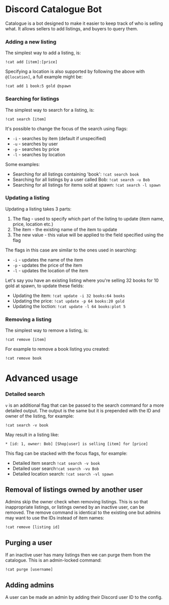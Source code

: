 # Discord Catalogue Bot

Catalogue is a bot designed to make it easier to keep track of who is selling what. It allows sellers to add listings, and buyers to query them.

### Adding a new listing

The simplest way to add a listing, is:

`!cat add [item]:[price]`

Specifying a location is also supported by following the above with `@[location]`, a full example might be:

`!cat add 1 book:5 gold @spawn`

### Searching for listings

The simplest way to search for a listing, is:

`!cat search [item]`

It's possible to change the focus of the search using flags:

* `-i` - searches by item (default if unspecified)
* `-u` - searches by user
* `-p` - searches by price
* `-l` - searches by location

Some examples:

* Searching for all listings containing 'book': `!cat search book`
* Searching for all listings by a user called Bob: `!cat search -u Bob`
* Searching for all listings for items sold at spawn: `!cat search -l spawn`

### Updating a listing

Updating a listing takes 3 parts:

1. The flag - used to specify which part of the listing to update (item name, price, location etc.)
2. The item - the existing name of the item to update
3. The new value - this value will be applied to the field specified using the flag

The flags in this case are similar to the ones used in searching:

* `-i` - updates the name of the item
* `-p` - updates the price of the item
* `-l` - updates the location of the item

Let's say you have an existing listing where you're selling 32 books for 10 gold at spawn, to update these fields:

* Updating the item: `!cat update -i 32 books:64 books`
* Updating the price: `!cat update -p 64 books:20 gold`
* Updating the loction: `!cat update -l 64 books:plot 5`

### Removing a listing

The simplest way to remove a listing, is:

`!cat remove [item]`

For example to remove a book listing you created:

`!cat remove book`

# Advanced usage

### Detailed search

`v` is an additional flag that can be passed to the search command for a more detailed output. The output is the same but it is prepended with the ID and owner of the listing, for example:

`!cat search -v book`

May result in a listing like:

`* [id: 1, owner: Bob] [Shop|user] is selling [item] for [price]`

This flag can be stacked with the focus flags, for example:

* Detailed item search `!cat search -v book`
* Detailed user search`!cat search -vu Bob`
* Detailed location search: `!cat search -vl spawn`

## Removal of listings owned by another user

Admins skip the owner check when removing listings. This is so that inappropriate listings, or listings owned by an inactive user, can be removed. The remove command is identical to the existing one but admins may want to use the IDs instead of item names:

`!cat remove [listing id]`

## Purging a user

If an inactive user has many listings then we can purge them from the catalogue. This is an admin-locked command:

`!cat purge [username]`

## Adding admins

A user can be made an admin by adding their Discord user ID to the config.
